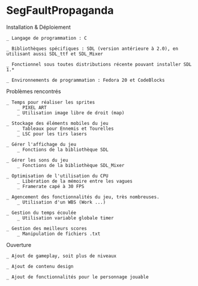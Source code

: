 # SegFaultPropaganda
Installation & Déploiement

	_ Langage de programmation : C

	_ Bibliothèques spécifiques : SDL (version antérieure à 2.0), en utilisant aussi SDL_ttf et SDL_Mixer

	_ Fonctionnel sous toutes distributions récente pouvant installer SDL 1.*

	_ Environnements de programmation : Fedora 20 et CodeBlocks

	
Problèmes rencontrés

	_ Temps pour réaliser les sprites
		_ PIXEL ART
		_ Utilisation image libre de droit (map)
	
	_ Stockage des éléments mobiles du jeu
		_ Tableaux pour Ennemis et Tourelles
		_ LSC pour les tirs lasers
	
	_ Gérer l'affichage du jeu
		_ Fonctions de la bibliothèque SDL
	
	_ Gérer les sons du jeu
		_ Fonctions de la bibliothèque SDL_Mixer
	
	_ Optimisation de l'utilisation du CPU
		_ Libération de la mémoire entre les vagues
		_ Framerate capé à 30 FPS
	
	_ Agencement des fonctionnalités du jeu, très nombreuses.
		_ Utilisation d'un WBS (Work ...)

	_ Gestion du temps écoulée
		_ Utilisation variable globale timer
		
	_ Gestion des meilleurs scores
		_ Manipulation de fichiers .txt

Ouverture

	_ Ajout de gameplay, soit plus de niveaux

	_ Ajout de contenu design	

	_ Ajout de fonctionnalités pour le personnage jouable
